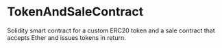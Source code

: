 # TokenAndSaleContract
Solidity smart contract for a custom ERC20 token and a sale contract that accepts Ether and issues tokens in return.
